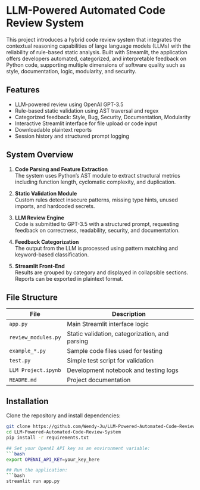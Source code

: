 # LLM-Powered Automated Code Review System

This project introduces a hybrid code review system that integrates the contextual reasoning capabilities of large language models (LLMs) with the reliability of rule-based static analysis. Built with Streamlit, the application offers developers automated, categorized, and interpretable feedback on Python code, supporting multiple dimensions of software quality such as style, documentation, logic, modularity, and security.

## Features

- LLM-powered review using OpenAI GPT-3.5
- Rule-based static validation using AST traversal and regex
- Categorized feedback: Style, Bug, Security, Documentation, Modularity
- Interactive Streamlit interface for file upload or code input
- Downloadable plaintext reports
- Session history and structured prompt logging

## System Overview

1. **Code Parsing and Feature Extraction**  
   The system uses Python’s AST module to extract structural metrics including function length, cyclomatic complexity, and duplication.

2. **Static Validation Module**  
   Custom rules detect insecure patterns, missing type hints, unused imports, and hardcoded secrets.

3. **LLM Review Engine**  
   Code is submitted to GPT-3.5 with a structured prompt, requesting feedback on correctness, readability, security, and documentation.

4. **Feedback Categorization**  
   The output from the LLM is processed using pattern matching and keyword-based classification.

5. **Streamlit Front-End**  
   Results are grouped by category and displayed in collapsible sections. Reports can be exported in plaintext format.

## File Structure

| File                      | Description                                      |
|---------------------------|--------------------------------------------------|
| `app.py`                  | Main Streamlit interface logic                   |
| `review_modules.py`       | Static validation, categorization, and parsing   |
| `example_*.py`            | Sample code files used for testing               |
| `test.py`                 | Simple test script for validation                |
| `LLM Project.ipynb`       | Development notebook and testing logs            |
| `README.md`               | Project documentation                            |

## Installation

Clone the repository and install dependencies:

```bash
git clone https://github.com/Wendy-Ju/LLM-Powered-Automated-Code-Review-System.git
cd LLM-Powered-Automated-Code-Review-System
pip install -r requirements.txt

## Set your OpenAI API key as an environment variable:
```bash
export OPENAI_API_KEY=your_key_here

## Run the application:
```bash
streamlit run app.py

